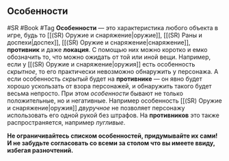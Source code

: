 ## **Особенности**

#SR #Book #Tag
**Особенности** — это характеристика любого объекта в игре, будь то [[(SR) Оружие и снаряжение|оружие]], [[(SR) Раны и доспехи|доспех]], [[(SR) Оружие и снаряжение|снаряжение]], **противник** и даже **локация**. С помощью них можно коротко и емко обозначить то, что можно ожидать от той или иной вещи. Например, если у [[(SR) Оружие и снаряжение|оружия]] есть особенность *скрытное*, то его практически невозможно обнаружить у персонажа. А если особенность *скрытый* будет на **противнике** — он явно будет хорошо ускользать от взора персонажей, и обнаружить такого будет весьма непросто.
При этом *особенности* бывают не только положительные, но и негативные. Например особенность [[(SR) Оружие и снаряжение|оружия]] *двуручное* не позволяет персонажу использовать его одной рукой без штрафов. На **противников** это также распространяется, например *пугливые*.

**Не ограничивайтесь списком особенностей, придумывайте их сами! И не забудьте согласовать со всеми за столом что вы имеете ввиду, избегая разночтений.**